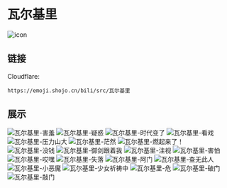 # 瓦尔基里
![icon](https://emoji.shojo.cn/bili/src/瓦尔基里/icon.png)
## 链接
Cloudflare:
```
https://emoji.shojo.cn/bili/src/瓦尔基里
```
## 展示
![瓦尔基里-害羞](https://emoji.shojo.cn/bili/src/瓦尔基里/瓦尔基里-害羞.png)
![瓦尔基里-疑惑](https://emoji.shojo.cn/bili/src/瓦尔基里/瓦尔基里-疑惑.png)
![瓦尔基里-时代变了](https://emoji.shojo.cn/bili/src/瓦尔基里/瓦尔基里-时代变了.png)
![瓦尔基里-看戏](https://emoji.shojo.cn/bili/src/瓦尔基里/瓦尔基里-看戏.png)
![瓦尔基里-压力山大](https://emoji.shojo.cn/bili/src/瓦尔基里/瓦尔基里-压力山大.png)
![瓦尔基里-茫然](https://emoji.shojo.cn/bili/src/瓦尔基里/瓦尔基里-茫然.png)
![瓦尔基里-燃起来了！](https://emoji.shojo.cn/bili/src/瓦尔基里/瓦尔基里-燃起来了！.png)
![瓦尔基里-没钱](https://emoji.shojo.cn/bili/src/瓦尔基里/瓦尔基里-没钱.png)
![瓦尔基里-御剑跟着我](https://emoji.shojo.cn/bili/src/瓦尔基里/瓦尔基里-御剑跟着我.png)
![瓦尔基里-注视](https://emoji.shojo.cn/bili/src/瓦尔基里/瓦尔基里-注视.png)
![瓦尔基里-害怕](https://emoji.shojo.cn/bili/src/瓦尔基里/瓦尔基里-害怕.png)
![瓦尔基里-哎嘿](https://emoji.shojo.cn/bili/src/瓦尔基里/瓦尔基里-哎嘿.png)
![瓦尔基里-失落](https://emoji.shojo.cn/bili/src/瓦尔基里/瓦尔基里-失落.png)
![瓦尔基里-阿门](https://emoji.shojo.cn/bili/src/瓦尔基里/瓦尔基里-阿门.png)
![瓦尔基里-查无此人](https://emoji.shojo.cn/bili/src/瓦尔基里/瓦尔基里-查无此人.png)
![瓦尔基里-小恶魔](https://emoji.shojo.cn/bili/src/瓦尔基里/瓦尔基里-小恶魔.png)
![瓦尔基里-少女祈祷中](https://emoji.shojo.cn/bili/src/瓦尔基里/瓦尔基里-少女祈祷中.png)
![瓦尔基里-危](https://emoji.shojo.cn/bili/src/瓦尔基里/瓦尔基里-危.png)
![瓦尔基里-破门](https://emoji.shojo.cn/bili/src/瓦尔基里/瓦尔基里-破门.png)
![瓦尔基里-敲门](https://emoji.shojo.cn/bili/src/瓦尔基里/瓦尔基里-敲门.png)
